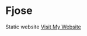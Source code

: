 # Fjose
Static website
[Visit My Website](http://www.awssimples.co.uk.s3-website.eu-west-2.amazonaws.com)
